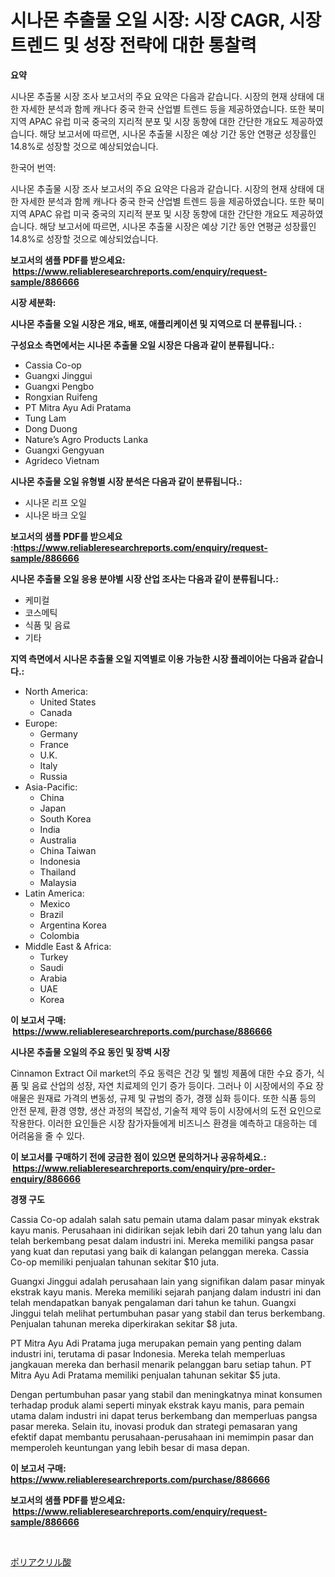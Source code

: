 <p><h1>시나몬 추출물 오일 시장: 시장 CAGR, 시장 트렌드 및 성장 전략에 대한 통찰력</h1></p><p><strong>요약</strong></p>
<p><p>시나몬 추출물 시장 조사 보고서의 주요 요약은 다음과 같습니다. 시장의 현재 상태에 대한 자세한 분석과 함께 캐나다 중국 한국 산업별 트렌드 등을 제공하였습니다. 또한 북미 지역 APAC 유럽 미국 중국의 지리적 분포 및 시장 동향에 대한 간단한 개요도 제공하였습니다. 해당 보고서에 따르면, 시나몬 추출물 시장은 예상 기간 동안 연평균 성장률인 14.8%로 성장할 것으로 예상되었습니다. </p><p>한국어 번역: </p><p>시나몬 추출물 시장 조사 보고서의 주요 요약은 다음과 같습니다. 시장의 현재 상태에 대한 자세한 분석과 함께 캐나다 중국 한국 산업별 트렌드 등을 제공하였습니다. 또한 북미 지역 APAC 유럽 미국 중국의 지리적 분포 및 시장 동향에 대한 간단한 개요도 제공하였습니다. 해당 보고서에 따르면, 시나몬 추출물 시장은 예상 기간 동안 연평균 성장률인 14.8%로 성장할 것으로 예상되었습니다.</p></p>
<p><strong>보고서의 샘플 PDF를 받으세요: &nbsp;<a href="https://www.reliableresearchreports.com/enquiry/request-sample/886666">https://www.reliableresearchreports.com/enquiry/request-sample/886666</a></strong></p>
<p><strong>시장 세분화:</strong></p>
<p><strong> 시나몬 추출물 오일 시장은 개요, 배포, 애플리케이션 및 지역으로 더 분류됩니다. :</strong></p>
<p><strong>구성요소 측면에서는 시나몬 추출물 오일 시장은 다음과 같이 분류됩니다.:</strong></p>
<p><ul><li>Cassia Co-op</li><li>Guangxi Jinggui</li><li>Guangxi Pengbo</li><li>Rongxian Ruifeng</li><li>PT Mitra Ayu Adi Pratama</li><li>Tung Lam</li><li>Dong Duong</li><li>Nature’s Agro Products Lanka</li><li>Guangxi Gengyuan</li><li>Agrideco Vietnam</li></ul></p>
<p><strong> 시나몬 추출물 오일 유형별 시장 분석은 다음과 같이 분류됩니다.:</strong></p>
<p><ul><li>시나몬 리프 오일</li><li>시나몬 바크 오일</li></ul></p>
<p><strong>보고서의 샘플 PDF를 받으세요 :<a href="https://www.reliableresearchreports.com/enquiry/request-sample/886666">https://www.reliableresearchreports.com/enquiry/request-sample/886666</a></strong></p>
<p><strong> 시나몬 추출물 오일 응용 분야별 시장 산업 조사는 다음과 같이 분류됩니다.:</strong></p>
<p><ul><li>케미컬</li><li>코스메틱</li><li>식품 및 음료</li><li>기타</li></ul></p>
<p><strong>지역 측면에서 시나몬 추출물 오일 지역별로 이용 가능한 시장 플레이어는 다음과 같습니다.:</strong></p>
<p><ul>
    <li>
        North America:
        <ul>
            <li>United States</li>
            <li>Canada</li>
        </ul>
    </li>
    <li>
        Europe:
        <ul>
            <li>Germany</li>
            <li>France</li>
            <li>U.K.</li>
            <li>Italy</li>
            <li>Russia</li>
        </ul>
    </li>
    <li>
        Asia-Pacific:
        <ul>
            <li>China</li>
            <li>Japan</li>
            <li>South Korea</li>
            <li>India</li>
            <li>Australia</li>
            <li>China Taiwan</li>
            <li>Indonesia</li>
            <li>Thailand</li>
            <li>Malaysia</li>
        </ul>
    </li>
    <li>
        Latin America:
        <ul>
            <li>Mexico</li>
            <li>Brazil</li>
            <li>Argentina Korea</li>
            <li>Colombia</li>
        </ul>
    </li>
    <li>
        Middle East & Africa:
        <ul>
            <li>Turkey</li>
            <li>Saudi</li>
            <li>Arabia</li>
            <li>UAE</li>
            <li>Korea</li>
        </ul>
    </li>
    </ul></p>
<p><strong>이 보고서 구매: &nbsp;<a href="https://www.reliableresearchreports.com/purchase/886666">https://www.reliableresearchreports.com/purchase/886666</a></strong></p>
<p><strong>시나몬 추출물 오일의 주요 동인 및 장벽 시장</strong></p>
<p><p>Cinnamon Extract Oil market의 주요 동력은 건강 및 웰빙 제품에 대한 수요 증가, 식품 및 음료 산업의 성장, 자연 치료제의 인기 증가 등이다. 그러나 이 시장에서의 주요 장애물은 원재료 가격의 변동성, 규제 및 규범의 증가, 경쟁 심화 등이다. 또한 식품 등의 안전 문제, 환경 영향, 생산 과정의 복잡성, 기술적 제약 등이 시장에서의 도전 요인으로 작용한다. 이러한 요인들은 시장 참가자들에게 비즈니스 환경을 예측하고 대응하는 데 어려움을 줄 수 있다.</p></p>
<p><strong>이 보고서를 구매하기 전에 궁금한 점이 있으면 문의하거나 공유하세요.: &nbsp;<a href="https://www.reliableresearchreports.com/enquiry/pre-order-enquiry/886666">https://www.reliableresearchreports.com/enquiry/pre-order-enquiry/886666</a></strong></p>
<p><strong>경쟁 구도</strong></p>
<p><p>Cassia Co-op adalah salah satu pemain utama dalam pasar minyak ekstrak kayu manis. Perusahaan ini didirikan sejak lebih dari 20 tahun yang lalu dan telah berkembang pesat dalam industri ini. Mereka memiliki pangsa pasar yang kuat dan reputasi yang baik di kalangan pelanggan mereka. Cassia Co-op memiliki penjualan tahunan sekitar $10 juta.</p><p>Guangxi Jinggui adalah perusahaan lain yang signifikan dalam pasar minyak ekstrak kayu manis. Mereka memiliki sejarah panjang dalam industri ini dan telah mendapatkan banyak pengalaman dari tahun ke tahun. Guangxi Jinggui telah melihat pertumbuhan pasar yang stabil dan terus berkembang. Penjualan tahunan mereka diperkirakan sekitar $8 juta.</p><p>PT Mitra Ayu Adi Pratama juga merupakan pemain yang penting dalam industri ini, terutama di pasar Indonesia. Mereka telah memperluas jangkauan mereka dan berhasil menarik pelanggan baru setiap tahun. PT Mitra Ayu Adi Pratama memiliki penjualan tahunan sekitar $5 juta.</p><p>Dengan pertumbuhan pasar yang stabil dan meningkatnya minat konsumen terhadap produk alami seperti minyak ekstrak kayu manis, para pemain utama dalam industri ini dapat terus berkembang dan memperluas pangsa pasar mereka. Selain itu, inovasi produk dan strategi pemasaran yang efektif dapat membantu perusahaan-perusahaan ini memimpin pasar dan memperoleh keuntungan yang lebih besar di masa depan.</p></p>
<p><strong>이 보고서 구매: &nbsp; <a href="https://www.reliableresearchreports.com/purchase/886666">https://www.reliableresearchreports.com/purchase/886666</a></strong></p>
<p><strong>보고서의 샘플 PDF를 받으세요: &nbsp;<a href="https://www.reliableresearchreports.com/enquiry/request-sample/886666">https://www.reliableresearchreports.com/enquiry/request-sample/886666</a></strong><strong></strong></p>
<p>&nbsp;</p>
<p><p><a href="https://github.com/Sophiaard2003/Market-Research-Report-List-1/blob/main/135726217398.md">ポリアクリル酸</a></p></p>